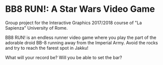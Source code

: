 # BB8 RUN!: A Star Wars Video Game
Group project for the Interactive Graphics 2017/2018 course of "La Sapienza" University of Rome.

BB8 RUN! is an endless runner video game where you play the part of the adorable droid BB-8 running away from the Imperial Army. Avoid the rocks and try to reach the farest spot in Jakku! 

What will your record be? Will you be able to set the bar?
